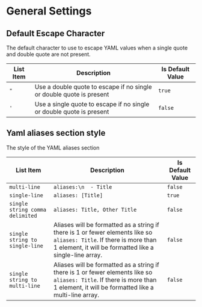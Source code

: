 # General Settings

## Default Escape Character

The default character to use to escape YAML values when a single quote and double quote are not present.

| List Item | Description | Is Default Value |
| --------- | ----------- | ---------------- |
| `"` | Use a double quote to escape if no single or double quote is present | `true` |
| `'` | Use a single quote to escape if no single or double quote is present | `false` |


## Yaml aliases section style

The style of the YAML aliases section

| List Item | Description | Is Default Value |
| --------- | ----------- | ---------------- |
| `multi-line` | ```aliases:\n  - Title``` | `false` |
| `single-line` | ```aliases: [Title]```| `true` |
| `single string comma delimited` | ```aliases: Title, Other Title``` | `false` |
| `single string to single-line` | Aliases will be formatted as a string if there is 1 or fewer elements like so ```aliases: Title```. If there is more than 1 element, it will be formatted like a single-line array. | `false` |
| `single string to multi-line` | Aliases will be formatted as a string if there is 1 or fewer elements like so ```aliases: Title```. If there is more than 1 element, it will be formatted like a multi-line array.| `false` |
